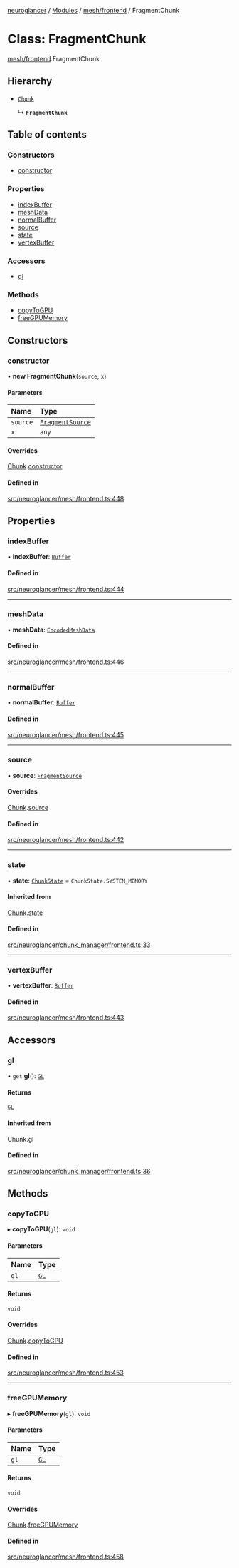 [neuroglancer](../README.md) / [Modules](../modules.md) / [mesh/frontend](../modules/mesh_frontend.md) / FragmentChunk

# Class: FragmentChunk

[mesh/frontend](../modules/mesh_frontend.md).FragmentChunk

## Hierarchy

- [`Chunk`](chunk_manager_frontend.Chunk.md)

  ↳ **`FragmentChunk`**

## Table of contents

### Constructors

- [constructor](mesh_frontend.FragmentChunk.md#constructor)

### Properties

- [indexBuffer](mesh_frontend.FragmentChunk.md#indexbuffer)
- [meshData](mesh_frontend.FragmentChunk.md#meshdata)
- [normalBuffer](mesh_frontend.FragmentChunk.md#normalbuffer)
- [source](mesh_frontend.FragmentChunk.md#source)
- [state](mesh_frontend.FragmentChunk.md#state)
- [vertexBuffer](mesh_frontend.FragmentChunk.md#vertexbuffer)

### Accessors

- [gl](mesh_frontend.FragmentChunk.md#gl)

### Methods

- [copyToGPU](mesh_frontend.FragmentChunk.md#copytogpu)
- [freeGPUMemory](mesh_frontend.FragmentChunk.md#freegpumemory)

## Constructors

### constructor

• **new FragmentChunk**(`source`, `x`)

#### Parameters

| Name | Type |
| :------ | :------ |
| `source` | [`FragmentSource`](mesh_frontend.FragmentSource.md) |
| `x` | `any` |

#### Overrides

[Chunk](chunk_manager_frontend.Chunk.md).[constructor](chunk_manager_frontend.Chunk.md#constructor)

#### Defined in

[src/neuroglancer/mesh/frontend.ts:448](https://github.com/ActiveBrainAtlas2/neuroglancer/blob/1beb5d34/src/neuroglancer/mesh/frontend.ts#L448)

## Properties

### indexBuffer

• **indexBuffer**: [`Buffer`](webgl_buffer.Buffer.md)

#### Defined in

[src/neuroglancer/mesh/frontend.ts:444](https://github.com/ActiveBrainAtlas2/neuroglancer/blob/1beb5d34/src/neuroglancer/mesh/frontend.ts#L444)

___

### meshData

• **meshData**: [`EncodedMeshData`](../interfaces/mesh_base.EncodedMeshData.md)

#### Defined in

[src/neuroglancer/mesh/frontend.ts:446](https://github.com/ActiveBrainAtlas2/neuroglancer/blob/1beb5d34/src/neuroglancer/mesh/frontend.ts#L446)

___

### normalBuffer

• **normalBuffer**: [`Buffer`](webgl_buffer.Buffer.md)

#### Defined in

[src/neuroglancer/mesh/frontend.ts:445](https://github.com/ActiveBrainAtlas2/neuroglancer/blob/1beb5d34/src/neuroglancer/mesh/frontend.ts#L445)

___

### source

• **source**: [`FragmentSource`](mesh_frontend.FragmentSource.md)

#### Overrides

[Chunk](chunk_manager_frontend.Chunk.md).[source](chunk_manager_frontend.Chunk.md#source)

#### Defined in

[src/neuroglancer/mesh/frontend.ts:442](https://github.com/ActiveBrainAtlas2/neuroglancer/blob/1beb5d34/src/neuroglancer/mesh/frontend.ts#L442)

___

### state

• **state**: [`ChunkState`](../enums/chunk_manager_base.ChunkState.md) = `ChunkState.SYSTEM_MEMORY`

#### Inherited from

[Chunk](chunk_manager_frontend.Chunk.md).[state](chunk_manager_frontend.Chunk.md#state)

#### Defined in

[src/neuroglancer/chunk_manager/frontend.ts:33](https://github.com/ActiveBrainAtlas2/neuroglancer/blob/1beb5d34/src/neuroglancer/chunk_manager/frontend.ts#L33)

___

### vertexBuffer

• **vertexBuffer**: [`Buffer`](webgl_buffer.Buffer.md)

#### Defined in

[src/neuroglancer/mesh/frontend.ts:443](https://github.com/ActiveBrainAtlas2/neuroglancer/blob/1beb5d34/src/neuroglancer/mesh/frontend.ts#L443)

## Accessors

### gl

• `get` **gl**(): [`GL`](../interfaces/webgl_context.GL.md)

#### Returns

[`GL`](../interfaces/webgl_context.GL.md)

#### Inherited from

Chunk.gl

#### Defined in

[src/neuroglancer/chunk_manager/frontend.ts:36](https://github.com/ActiveBrainAtlas2/neuroglancer/blob/1beb5d34/src/neuroglancer/chunk_manager/frontend.ts#L36)

## Methods

### copyToGPU

▸ **copyToGPU**(`gl`): `void`

#### Parameters

| Name | Type |
| :------ | :------ |
| `gl` | [`GL`](../interfaces/webgl_context.GL.md) |

#### Returns

`void`

#### Overrides

[Chunk](chunk_manager_frontend.Chunk.md).[copyToGPU](chunk_manager_frontend.Chunk.md#copytogpu)

#### Defined in

[src/neuroglancer/mesh/frontend.ts:453](https://github.com/ActiveBrainAtlas2/neuroglancer/blob/1beb5d34/src/neuroglancer/mesh/frontend.ts#L453)

___

### freeGPUMemory

▸ **freeGPUMemory**(`gl`): `void`

#### Parameters

| Name | Type |
| :------ | :------ |
| `gl` | [`GL`](../interfaces/webgl_context.GL.md) |

#### Returns

`void`

#### Overrides

[Chunk](chunk_manager_frontend.Chunk.md).[freeGPUMemory](chunk_manager_frontend.Chunk.md#freegpumemory)

#### Defined in

[src/neuroglancer/mesh/frontend.ts:458](https://github.com/ActiveBrainAtlas2/neuroglancer/blob/1beb5d34/src/neuroglancer/mesh/frontend.ts#L458)
